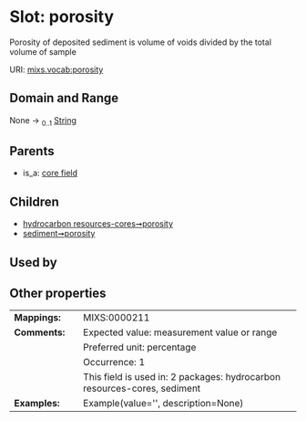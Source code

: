 
# Slot: porosity


Porosity of deposited sediment is volume of voids divided by the total volume of sample

URI: [mixs.vocab:porosity](https://w3id.org/mixs/vocab/porosity)


## Domain and Range

None &#8594;  <sub>0..1</sub> [String](types/String.md)

## Parents

 *  is_a: [core field](core_field.md)

## Children

 *  [hydrocarbon resources-cores➞porosity](hydrocarbon_resources_cores_porosity.md)
 *  [sediment➞porosity](sediment_porosity.md)

## Used by


## Other properties

|  |  |  |
| --- | --- | --- |
| **Mappings:** | | MIXS:0000211 |
| **Comments:** | | Expected value: measurement value or range |
|  | | Preferred unit: percentage |
|  | | Occurrence: 1 |
|  | | This field is used in: 2 packages: hydrocarbon resources-cores, sediment |
| **Examples:** | | Example(value='', description=None) |

